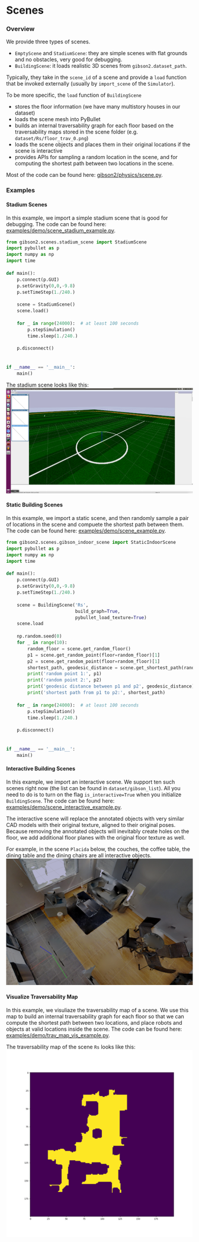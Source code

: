 # Scenes

### Overview
We provide three types of scenes.
- `EmptyScene` and `StadiumScene`: they are simple scenes with flat grounds and no obstacles, very good for debugging.
- `BuildingScene`: it loads realistic 3D scenes from `gibson2.dataset_path`.

Typically, they take in the `scene_id` of a scene and provide a `load` function that be invoked externally (usually by `import_scene` of the `Simulator`).

To be more specific, the `load` function of `BuildingScene`
- stores the floor information (we have many multistory houses in our dataset)
- loads the scene mesh into PyBullet
- builds an internal traversability graph for each floor based on the traversability maps stored in the scene folder (e.g. `dataset/Rs/floor_trav_0.png`)
- loads the scene objects and places them in their original locations if the scene is interactive
- provides APIs for sampling a random location in the scene, and for computing the shortest path between two locations in the scene.

Most of the code can be found here: [gibson2/physics/scene.py](https://github.com/StanfordVL/iGibson/blob/master/gibson2/physics/scene.py).

### Examples

#### Stadium Scenes

In this example, we import a simple stadium scene that is good for debugging. The code can be found here: [examples/demo/scene_stadium_example.py](https://github.com/StanfordVL/iGibson/blob/master/examples/demo/scene_stadium_example.py).

```python
from gibson2.scenes.stadium_scene import StadiumScene
import pybullet as p
import numpy as np
import time

def main():
    p.connect(p.GUI)
    p.setGravity(0,0,-9.8)
    p.setTimeStep(1./240.)

    scene = StadiumScene()
    scene.load()

    for _ in range(24000):  # at least 100 seconds
        p.stepSimulation()
        time.sleep(1./240.)

    p.disconnect()


if __name__ == '__main__':
    main()
```

The stadium scene looks like this:
![scene_stadium](images/scene_stadium.png)

#### Static Building Scenes

In this example, we import a static scene, and then randomly sample a pair of locations in the scene and compuete the shortest path between them. The code can be found here: [examples/demo/scene_example.py](https://github.com/StanfordVL/iGibson/blob/master/examples/demo/scene_example.py).

```python
from gibson2.scenes.gibson_indoor_scene import StaticIndoorScene
import pybullet as p
import numpy as np
import time

def main():
    p.connect(p.GUI)
    p.setGravity(0,0,-9.8)
    p.setTimeStep(1./240.)

    scene = BuildingScene('Rs',
                          build_graph=True,
                          pybullet_load_texture=True)
    scene.load

    np.random.seed(0)
    for _ in range(10):
        random_floor = scene.get_random_floor()
        p1 = scene.get_random_point(floor=random_floor)[1]
        p2 = scene.get_random_point(floor=random_floor)[1]
        shortest_path, geodesic_distance = scene.get_shortest_path(random_floor, p1[:2], p2[:2], entire_path=True)
        print('random point 1:', p1)
        print('random point 2:', p2)
        print('geodesic distance between p1 and p2', geodesic_distance)
        print('shortest path from p1 to p2:', shortest_path)

    for _ in range(24000):  # at least 100 seconds
        p.stepSimulation()
        time.sleep(1./240.)

    p.disconnect()


if __name__ == '__main__':
    main()
```

#### Interactive Building Scenes

In this example, we import an interactive scene. We support ten such scenes right now (the list can be found in `dataset/gibson_list`). All you need to do is to turn on the flag `is_interactive=True` when you initialize `BuildingScene`. The code can be found here: [examples/demo/scene_interactive_example.py](https://github.com/StanfordVL/iGibson/blob/master/examples/demo/scene_interactive_example.py).

The interactive scene will replace the annotated objects with very similar CAD models with their original texture, aligned to their original poses. Because removing the annotated objects will inevitably create holes on the floor, we add additional floor planes with the original floor texture as well.

For example, in the scene `Placida` below, the couches, the coffee table, the dining table and the dining chairs are all interactive objects.
![scene_interactive](images/scene_interactive.png)

#### Visualize Traversability Map

In this example, we visuliaze the traversability map of a scene. We use this map to build an internal traversability graph for each floor so that we can compute the shortest path between two locations, and place robots and objects at valid locations inside the scene. The code can be found here: [examples/demo/trav_map_vis_example.py](https://github.com/StanfordVL/iGibson/blob/master/examples/trav_map_vis_example.py).

The traversability map of the scene `Rs` looks like this:
![trav_map_vis](images/trav_map_vis.png)

